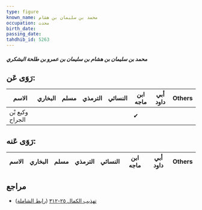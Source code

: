 ```yaml
---
type: figure
known_name: محمد بن سليمان بن هشام
occupation: محدث
birth_date:
passing_date:
tahdhib_id: 5263
---
```

##### محمد بن سليمان بن هشام بن سليمان بن عمرو بن طلحة اليشكري

## رَوَى عَن:
| الاسم           | البخاري | مسلم | الترمذي | النسائي | ابن ماجه | أبي داود | Others |
| --------------- | ------- | ---- | ------- | ------- | -------- | -------- | ------ |
| وكيع بْن الجراح |         |      |         |         | ✔        |          |        |
## رَوَى عَنه:
| الاسم | البخاري | مسلم | الترمذي | النسائي | ابن ماجه | أبي داود | Others |
| ----- | ------- | ---- | ------- | ------- | -------- | -------- | ------ |
## مراجع
- [تهذيب الكمال ٢٥-٣١٢](obsidian://open?vault=Tahdhib-al-Kamal&file=Figures/٥٢٦٣-محمد%20بن%20سليمان%20بن%20هشام%20بن%20سليمان%20بن%20عمرو%20بن%20طلحة%20اليشكري) ([رابط الشاملة](https://shamela.ws/book/3722/13405))